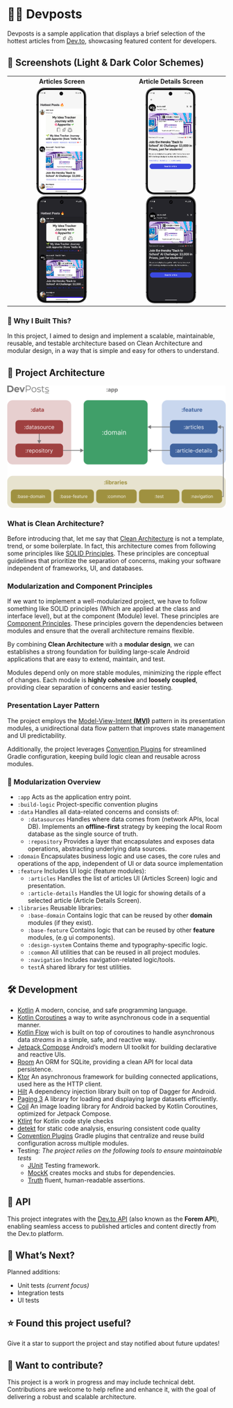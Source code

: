 

# 👨‍💻 Devposts
Devposts is a sample application that displays a brief selection of the hottest articles from [Dev.to](https://dev.to),  showcasing featured content for developers.

## 🌠 Screenshots (Light & Dark Color Schemes)

<table style="width:100%; table-layout: fixed; border-collapse: collapse;">
  <tr>
    <th style="width:50%">Articles Screen</th>
    <th style="width:50%">Article Details Screen</th>
  </tr>
  <tr>
    <td style="text-align:center;">
      <img src="https://github.com/sham-h93/devposts/blob/develop/media/articles-screen-light.png?raw=true" style="width:49%; height:auto; margin-right:1%;"/>
      <img src="https://github.com/sham-h93/devposts/blob/develop/media/articles-screen-dark.png?raw=true" style="width:49%; height:auto;"/>
    </td>
    <td style="text-align:center;">
      <img src="https://github.com/sham-h93/devposts/blob/develop/media/articledetails-screen-light.png?raw=true" style="width:49%; height:auto; margin-right:1%;"/>
      <img src="https://github.com/sham-h93/devposts/blob/develop/media/articledetails-screen-dark.png?raw=true" style="width:49%; height:auto;"/>
    </td>
  </tr>
</table>



### 🎯 Why I Built This?
  
In this project, I aimed to design and implement a scalable, maintainable, reusable, and testable architecture based on Clean Architecture and modular design, in a way that is simple and easy for others to understand.

## 🧱 Project Architecture
![devposts_banner](https://github.com/sham-h93/devposts/blob/develop/media/banner.png)


### What is Clean Architecture?
Before introducing that, let me say that [Clean Architecture](https://blog.cleancoder.com/uncle-bob/2012/08/13/the-clean-architecture.html) is not a template, trend, or some boilerplate. In fact, this architecture comes from following some principles like [SOLID Principles](https://www.digitalocean.com/community/conceptual-articles/s-o-l-i-d-the-first-five-principles-of-object-oriented-design). These principles are conceptual guidelines that prioritize the separation of concerns, making your software independent of frameworks, UI, and databases.

### Modularization and Component Principles
If we want to implement a well-modularized project, we have to follow something like SOLID principles (Which are applied at the class and interface level), but at the component (Module) level. These principles are [Component Principles](https://dev.to/rubemfsv/component-principles-the-concept-behind-the-code-dn6). These principles govern the dependencies between modules and ensure that the overall architecture remains flexible.

By combining **Clean Architecture** with a **modular design**, we can establishes a strong foundation for building large-scale Android applications that are easy to extend, maintain, and test.

Modules depend only on more stable modules, minimizing the ripple effect of changes. Each module is **highly cohesive** and **loosely coupled**, providing clear separation of concerns and easier testing.

### Presentation Layer Pattern
The project employs the [Model-View-Intent **(MVI)**](https://java-design-patterns.com/patterns/model-view-intent/#model-view-intent-pattern-java-tutorials) pattern in its presentation modules, a unidirectional data flow pattern that improves state management and UI predictability.

Additionally, the project leverages [Convention Plugins](https://docs.gradle.org/current/userguide/sharing_build_logic_between_subprojects.html)  for streamlined Gradle configuration, keeping build logic clean and reusable across modules.

### 🧩 Modularization Overview

- `:app` Acts as the application entry point.
- `:build-logic` Project-specific convention plugins
- `:data` Handles all data-related concerns and consists of:
    - `:datasources` Handles where data comes from (network APIs, local DB). Implements an **offline-first** strategy by keeping the local Room database as the single source of truth.
    - `:repository`  Provides a layer that encapsulates and exposes data operations, abstracting
      underlying data sources.
- `:domain` Encapsulates business logic and use cases, the core rules and operations of the app,
  independent of UI or data source implementation
- `:feature` Includes UI logic (feature modules):
    - `:articles` Handles the list of articles UI (Articles Screen) logic and presentation.
    - `:article-details`  Handles the UI logic for showing details of a selected article  (Article
      Details Screen).
- `:libraries` Reusable libraries:
    - `:base-domain` Contains logic that can be reused by other **domain** modules (if they exist).
    - `:base-feature` Contains logic that can be reused by other **feature** modules, (e.g ui components).
    - `:design-system` Contains theme and  typography-specific logic.
    - `:common` All utilities that can be reused in all project modules.
    - `:navigation` Includes navigation-related logic/tools.
    - `test`A shared library for test utilities.

## 🛠️ Development

- [Kotlin](https://kotlinlang.org/) A modern, concise, and safe programming language.
- [Kotlin Coroutines](https://kotlinlang.org/docs/coroutines-guide.html/) a way to write asynchronous code in a sequential manner.
- [Kotlin Flow](https://kotlinlang.org/docs/flow.html) wich is built on top of coroutines to handle asynchronous data *streams* in a simple, safe, and reactive way.
- [Jetpack Compose](https://developer.android.com/jetpack/compose) Android’s modern UI toolkit for building declarative and reactive UIs.
- [Room](https://developer.android.com/training/data-storage/room) An ORM for SQLite, providing a clean API for local data persistence.
- [Ktor](https://ktor.io/) An asynchronous framework for building connected applications, used here as the HTTP client.
- [Hilt](https://developer.android.com/training/dependency-injection/hilt-android) A dependency injection library built on top of Dagger for Android.
- [Paging 3](https://developer.android.com/topic/libraries/architecture/paging/v3-overview) A library for loading and displaying large datasets efficiently.
- [Coil](https://coil-kt.github.io/coil/compose/) An image loading library for Android backed by Kotlin Coroutines, optimized for Jetpack Compose.
- [Ktlint](https://github.com/JLLeitschuh/ktlint-gradle) for Kotlin code style checks
- [detekt](https://detekt.dev/) for static code analysis, ensuring consistent code quality
- [Convention Plugins](https://docs.gradle.org/current/userguide/sharing_build_logic_between_subprojects.html) Gradle plugins that centralize and reuse build configuration across multiple modules.
- Testing: *The project relies on the following tools to ensure maintainable tests*
  - [JUnit](https://junit.org) Testing framework.
  - [MockK](https://mockk.io) creates mocks and stubs for dependencies.
  - [Truth](https://truth.dev) fluent, human-readable assertions.

## 🔌 API
This project integrates with the [Dev.to API](https://developers.forem.com/api) (also known as the **Forem API**), enabling seamless access to published articles and content directly from the Dev.to platform.

## 🚀 What’s Next?
Planned additions:
- Unit tests *(current focus)*
- Integration tests
- UI tests

## ⭐ Found this project useful?
Give it a star to support the project and stay notified about future updates!

## 👥 Want to contribute?
This project is a work in progress and may include technical debt. Contributions are welcome to help refine and enhance it, with the goal of delivering a robust and scalable architecture.


